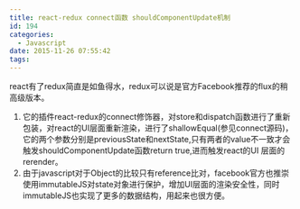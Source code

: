 ```yaml
---
title: react-redux connect函数 shouldComponentUpdate机制
id: 194
categories:
  - Javascript
date: 2015-11-26 07:55:42
tags:
---
```


react有了redux简直是如鱼得水，redux可以说是官方Facebook推荐的flux的稍高级版本。

1.  它的插件react-redux的connect修饰器，对store和dispatch函数进行了重新包装，对react的UI层面重新渲染，进行了shallowEqual(参见connect源码)，它的两个参数分别是previousState和nextState,只有两者的value不一致才会触发shouldComponentUpdate函数return true,进而触发react的UI 层面的rerender。
2.  由于javascript对于Object的比较只有reference比对，facebook官方也推崇使用immutableJS对state对象进行保护，增加UI层面的渲染安全性，同时immutableJS也实现了更多的数据结构，用起来也很方便。